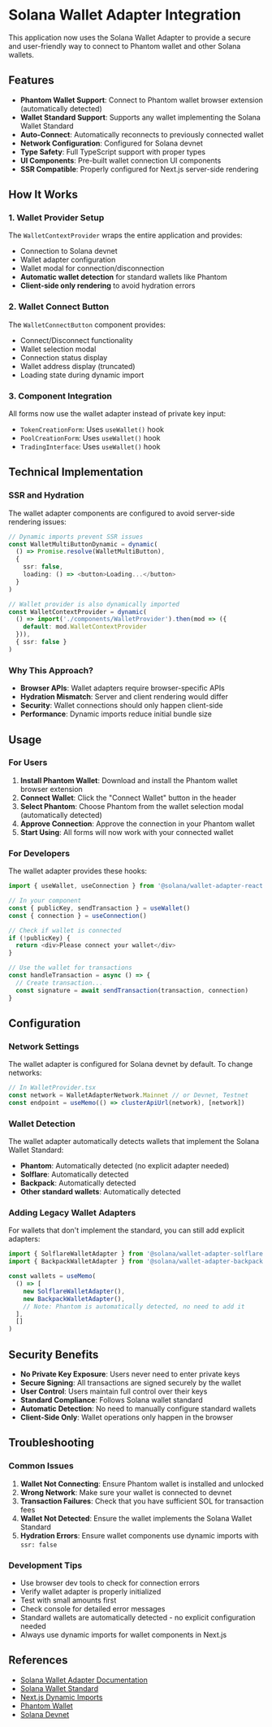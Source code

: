 # Solana Wallet Adapter Integration

This application now uses the Solana Wallet Adapter to provide a secure and user-friendly way to connect to Phantom wallet and other Solana wallets.

## Features

- **Phantom Wallet Support**: Connect to Phantom wallet browser extension (automatically detected)
- **Wallet Standard Support**: Supports any wallet implementing the Solana Wallet Standard
- **Auto-Connect**: Automatically reconnects to previously connected wallet
- **Network Configuration**: Configured for Solana devnet
- **Type Safety**: Full TypeScript support with proper types
- **UI Components**: Pre-built wallet connection UI components
- **SSR Compatible**: Properly configured for Next.js server-side rendering

## How It Works

### 1. Wallet Provider Setup

The `WalletContextProvider` wraps the entire application and provides:
- Connection to Solana devnet
- Wallet adapter configuration
- Wallet modal for connection/disconnection
- **Automatic wallet detection** for standard wallets like Phantom
- **Client-side only rendering** to avoid hydration errors

### 2. Wallet Connect Button

The `WalletConnectButton` component provides:
- Connect/Disconnect functionality
- Wallet selection modal
- Connection status display
- Wallet address display (truncated)
- Loading state during dynamic import

### 3. Component Integration

All forms now use the wallet adapter instead of private key input:
- `TokenCreationForm`: Uses `useWallet()` hook
- `PoolCreationForm`: Uses `useWallet()` hook  
- `TradingInterface`: Uses `useWallet()` hook

## Technical Implementation

### SSR and Hydration

The wallet adapter components are configured to avoid server-side rendering issues:

```typescript
// Dynamic imports prevent SSR issues
const WalletMultiButtonDynamic = dynamic(
  () => Promise.resolve(WalletMultiButton),
  { 
    ssr: false,
    loading: () => <button>Loading...</button>
  }
)

// Wallet provider is also dynamically imported
const WalletContextProvider = dynamic(
  () => import('./components/WalletProvider').then(mod => ({ 
    default: mod.WalletContextProvider 
  })),
  { ssr: false }
)
```

### Why This Approach?

- **Browser APIs**: Wallet adapters require browser-specific APIs
- **Hydration Mismatch**: Server and client rendering would differ
- **Security**: Wallet connections should only happen client-side
- **Performance**: Dynamic imports reduce initial bundle size

## Usage

### For Users

1. **Install Phantom Wallet**: Download and install the Phantom wallet browser extension
2. **Connect Wallet**: Click the "Connect Wallet" button in the header
3. **Select Phantom**: Choose Phantom from the wallet selection modal (automatically detected)
4. **Approve Connection**: Approve the connection in your Phantom wallet
5. **Start Using**: All forms will now work with your connected wallet

### For Developers

The wallet adapter provides these hooks:

```typescript
import { useWallet, useConnection } from '@solana/wallet-adapter-react'

// In your component
const { publicKey, sendTransaction } = useWallet()
const { connection } = useConnection()

// Check if wallet is connected
if (!publicKey) {
  return <div>Please connect your wallet</div>
}

// Use the wallet for transactions
const handleTransaction = async () => {
  // Create transaction...
  const signature = await sendTransaction(transaction, connection)
}
```

## Configuration

### Network Settings

The wallet adapter is configured for Solana devnet by default. To change networks:

```typescript
// In WalletProvider.tsx
const network = WalletAdapterNetwork.Mainnet // or Devnet, Testnet
const endpoint = useMemo(() => clusterApiUrl(network), [network])
```

### Wallet Detection

The wallet adapter automatically detects wallets that implement the Solana Wallet Standard:

- **Phantom**: Automatically detected (no explicit adapter needed)
- **Solflare**: Automatically detected
- **Backpack**: Automatically detected
- **Other standard wallets**: Automatically detected

### Adding Legacy Wallet Adapters

For wallets that don't implement the standard, you can still add explicit adapters:

```typescript
import { SolflareWalletAdapter } from '@solana/wallet-adapter-solflare'
import { BackpackWalletAdapter } from '@solana/wallet-adapter-backpack'

const wallets = useMemo(
  () => [
    new SolflareWalletAdapter(),
    new BackpackWalletAdapter(),
    // Note: Phantom is automatically detected, no need to add it
  ],
  []
)
```

## Security Benefits

- **No Private Key Exposure**: Users never need to enter private keys
- **Secure Signing**: All transactions are signed securely by the wallet
- **User Control**: Users maintain full control over their keys
- **Standard Compliance**: Follows Solana wallet standard
- **Automatic Detection**: No need to manually configure standard wallets
- **Client-Side Only**: Wallet operations only happen in the browser

## Troubleshooting

### Common Issues

1. **Wallet Not Connecting**: Ensure Phantom wallet is installed and unlocked
2. **Wrong Network**: Make sure your wallet is connected to devnet
3. **Transaction Failures**: Check that you have sufficient SOL for transaction fees
4. **Wallet Not Detected**: Ensure the wallet implements the Solana Wallet Standard
5. **Hydration Errors**: Ensure wallet components use dynamic imports with `ssr: false`

### Development Tips

- Use browser dev tools to check for connection errors
- Verify wallet adapter is properly initialized
- Test with small amounts first
- Check console for detailed error messages
- Standard wallets are automatically detected - no explicit configuration needed
- Always use dynamic imports for wallet components in Next.js

## References

- [Solana Wallet Adapter Documentation](https://github.com/solana-labs/wallet-adapter)
- [Solana Wallet Standard](https://docs.solana.com/wallet-guide/wallet-standard)
- [Next.js Dynamic Imports](https://nextjs.org/docs/advanced-features/dynamic-import)
- [Phantom Wallet](https://phantom.app/)
- [Solana Devnet](https://docs.solana.com/clusters#devnet) 